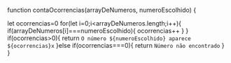function contaOcorrencias(arrayDeNumeros, numeroEscolhido) {
  
  let ocorrencias=0
  for(let i=0;i<arrayDeNumeros.length;i++){
      if(arrayDeNumeros[i]===numeroEscolhido){
          ocorrencias++
      }
  }
  if(ocorrencias>0){
    return `O número ${numeroEscolhido} aparece ${ocorrencias}x`
  }else
  if(ocorrencias===0){
    return `Número não encontrado`
  }
}
